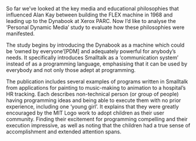 ﻿So far we’ve looked at the key media and educational philosophies that influenced Alan Kay between building the FLEX machine in 1968 and leading up to the Dynabook at Xerox PARC. Now I’d like to analyse the ‘Personal Dynamic Media’ study to evaluate how these philosophies were manifested.

The study begins by introducing the Dynabook as a machine which could be ‘owned by everyone’[PDM] and adequately powerful for anybody’s needs. It specifically introduces Smalltalk as a ‘communication system’ instead of as a programming language, emphasising that it can be used by everybody and not only those adept at programming.

The publication includes several examples of programs written in Smalltalk from applications for painting to music-making to animation to a hospital’s HR tracking. Each describes non-technical person (or group of people) having programming ideas and being able to execute them with no prior experience, including one ‘young girl’. It explains that they were greatly encouraged by the MIT Logo work to adopt children as their user community. Finding their excitement for programming compelling and their execution impressive, as well as noting that the children had a true sense of accomplishment and extended attention spans.

